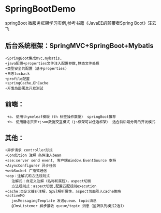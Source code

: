 
# SpringBootDemo
  springBoot 微服务框架学习实例,参考书籍《JavaEE的颠覆者Spring Boot》汪云飞

## 后台系统框架：SpringMVC+SpringBoot+Mybatis
    +SpringBoot集成mvc,mybatis,
    +java配置+properties文件注入配置参数,静态文件处理
    +类型安全的配置（基于properties)
    +日志locback
    +profile配置
    +springCache,EhCache
    +开发热部署及开发测试

## 前端：
     +a. 使用thymeleaf模板（th 标签操作数据） springBoot推荐
     +b. 使用静态页面+json数据交互模式（js框架可以任选框架） 适合前后端分离的开发模式

## 其他：
    +异步请求 controller形式
    +Condition 注解 条件注入bean
    +sse:server send event, 客户端Window.EventSource 支持
    +AsyncConfigurer 异步任务
    +webSocket 广播式通信
    +aop：注解式和方法规则式
       注解式：自定义注解（名称和属性），aspect切面
       方法规则式：aspect切面,配置匹配规则execution
    +cache:自定义缓存注解，SpEl解析属性，aspect切面引入cache策略
    +activeMQ
       jmsMessagingTemplate 发送queue、topic消息
       @JmsListener 异步接收 queue/topic 消息（监听队列模式2选1）